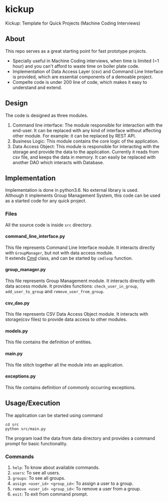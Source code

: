 # kickup
Kickup: Template for Quick Projects (Machine Coding Interviews)

## About
This repo serves as a great starting point for fast prototype projects.
* Specially useful in Machine Coding interviews, when time is limited (~1 hour) and you can't afford to waste time on boiler plate code.
* Implementation of Data Access Layer (csv) and Command Line Interface is provided, which are essential components of a demoable project.
* Compelte code is under 200 line of code, which makes it easy to understand and extend.

## Design
The code is designed as three modules.
1. Command line interface: The module responsible for interaction with the end-user. It can be replaced with any kind of interface without affecting other module. For example: it can be replaced by REST API.
2. Business Logic: This module contains the core logic of the application.
3. Data Access Object: This module is responsible for interacting with the storage and provide the data to the application. Currently it reads from csv file, and keeps the data in memory. It can easily be replaced with another DAO which interacts with Database.


## Implementation
Implementation is done in python3.6. No external library is used.
<br> Although it implements Group Management System, this code can be used as a started code for any quick project.

### Files
All the source code is inside `src` directory.

#### command_line_interface.py
This file represents Command Line Interface module. It interacts directly with `GroupManager`, but not with data access module.
<br> It extends [Cmd](https://docs.python.org/3/library/cmd.html#cmd.Cmd) class, and can be started by `cmdloop` function.

#### group_manager.py
This file represents Group Management module. It interacts directly with data access module.
It provides functions: `check_user_in_group`, `add_user_to_group` and `remove_user_from_group`.

#### csv_dao.py
This file represents CSV Data Access Object module. It interacts with storage(csv files) to provide data access to other modules.

#### models.py
This file contains the definition of entities.

#### main.py
This file stitch together all the module into an application.

#### exceptions.py
This file contains definition of commonly occurring exceptions.

## Usage/Execution
The application can be started using command
```
cd src
python src/main.py
```
The program load the data from data directory and provides a command prompt for basic functionality.
### Commands
1. `help`: To know about available commands.
2. `users`: To see all users.
3. `groups`: To see all groups.
4. `assign <user_id> <group_id>`: To assign a user to a group.
5. `remove <user_id> <group_id>`: To remove a user from a group.
6. `exit`: To exit from command prompt.
